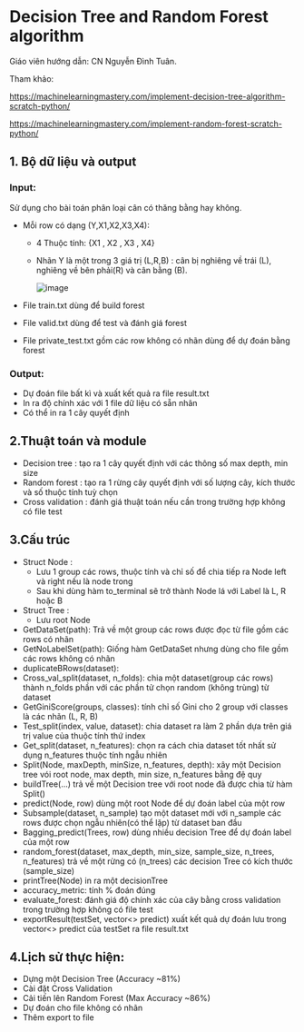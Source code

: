 # Decision Tree and Random Forest algorithm

Giáo viên hướng dẫn: CN Nguyễn Đình Tuân.

Tham khảo: 
  
https://machinelearningmastery.com/implement-decision-tree-algorithm-scratch-python/

https://machinelearningmastery.com/implement-random-forest-scratch-python/
## 1. Bộ dữ liệu và output
### Input:
Sử dụng cho bài toán phân loại cân có thăng bằng hay không.
- Mỗi row có dạng (Y,X1,X2,X3,X4):
  - 4 Thuộc tính: {X1 , X2 , X3 , X4}
  - Nhãn Y là một trong 3 giá trị (L,R,B) : cân bị nghiêng về trái (L), nghiêng về bên phải(R) và cân bằng (B).
  
    ![image](https://user-images.githubusercontent.com/79439580/143393606-ab8c9900-6491-411e-8801-89af9c9158ff.png)
  
- File train.txt dùng để build forest
- File valid.txt dùng để test và đánh giá forest
- File private_test.txt gồm các row không có nhãn dùng để dự đoán bằng forest

### Output:

- Dự đoán file bất kì và xuất kết quả ra file result.txt
- In ra độ chính xác với 1 file dữ liệu có sẵn nhãn
- Có thể in ra 1 cây quyết định

## 2.Thuật toán và module

- Decision tree : tạo ra 1 cây quyết định với các thông số max depth, min size
- Random forest : tạo ra 1 rừng cây quyết định với số lượng cây, kích thước và số thuộc tính tuỳ chọn
- Cross validation : đánh giá thuật toán nếu cần trong trường hợp không có file test

## 3.Cấu trúc

- Struct Node : 
  - Lưu 1 group các rows, thuộc tính và chỉ số để chia tiếp ra Node left và right nếu là node trong
  - Sau khi dùng hàm to_terminal sẽ trở thành Node lá với Label là L, R hoặc B
- Struct Tree :
  - Lưu root Node
- GetDataSet(path): Trả về một group các rows được đọc từ file gồm các rows có nhãn
- GetNoLabelSet(path): Giống hàm GetDataSet nhưng dùng cho file gồm các rows không có nhãn
- duplicateBRows(dataset): 
- Cross_val_split(dataset, n_folds): chia một dataset(group các rows) thành n_folds phần với các phần tử chọn random (không trùng) từ dataset
- GetGiniScore(groups, classes): tính chỉ số Gini cho 2 group với classes là các nhãn (L, R, B)
- Test_split(index, value, dataset): chia dataset ra làm 2 phần dựa trên giá trị value của thuộc tính thứ index
- Get_split(dataset, n_features): chọn ra cách chia dataset tốt nhất sử dụng n_features thuộc tính ngẫu nhiên
- Split(Node, maxDepth, minSize, n_features, depth): xây một Decision tree vói root node, max depth, min size, n_features bằng đệ quy
- buildTree(...) trả về một Decision tree với root node đã được chia từ hàm Split()
- predict(Node, row) dùng một root Node để dự đoán label của một row
- Subsample(dataset, n_sample) tạo một dataset mới với n_sample các rows được chọn ngẫu nhiên(có thể lặp) từ dataset ban đầu
- Bagging_predict(Trees, row) dùng nhiều decision Tree để dự đoán label của một row
- random_forest(dataset, max_depth, min_size, sample_size, n_trees, n_features) trả về một rừng có (n_trees) các decision Tree có kích thước (sample_size)
- printTree(Node) in ra một decisionTree 
- accuracy_metric: tính % đoán đúng
- evaluate_forest: đánh giá độ chính xác của cây bằng cross validation trong trường hợp không có file test
- exportResult(testSet, vector<> predict) xuất kết quả dự đoán lưu trong vector<> predict của testSet ra file result.txt

## 4.Lịch sử thực hiện:

- Dựng một Decision Tree (Accuracy ~81%)
- Cài đặt Cross Validation
- Cải tiến lên Random Forest (Max Accuracy ~86%)
- Dự đoán cho file không có nhãn
- Thêm export to file
